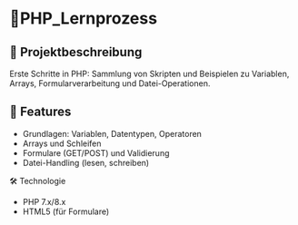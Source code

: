 # 📖PHP_Lernprozess

## 📝 Projektbeschreibung
Erste Schritte in PHP: Sammlung von Skripten und Beispielen zu Variablen, Arrays, Formularverarbeitung und Datei-Operationen.

## 🚀 Features
- Grundlagen: Variablen, Datentypen, Operatoren  
- Arrays und Schleifen  
- Formulare (GET/POST) und Validierung  
- Datei-Handling (lesen, schreiben)

🛠️ Technologie
- PHP 7.x/8.x
- HTML5 (für Formulare)
